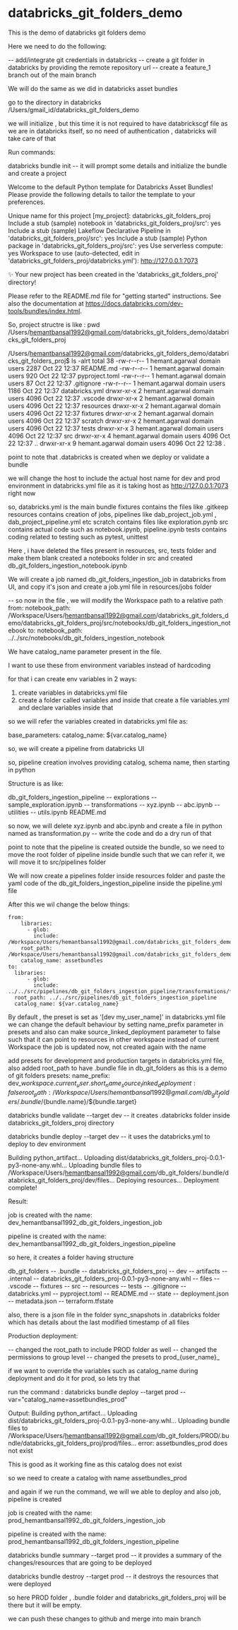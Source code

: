 # databricks_git_folders_demo

This is the demo of databricks git folders demo

Here we need to do the following:

--  add/integrate git credentials in databricks
--  create a git folder in databricks by providing the remote repository url
--  create a feature_1 branch out of the main branch

We will do the same as we did in databricks asset bundles

go to the directory in databricks
/Users/gmail_id/databricks_git_folders_demo

we will initialize , but this time it is not required to have databrickscgf file as we are in databricks itself, so no need of authentication , databricks will take care of that

Run commands:

databricks bundle init
-- it will prompt some details and initialize the bundle and create a project

Welcome to the default Python template for Databricks Asset Bundles!
Please provide the following details to tailor the template to your preferences.

Unique name for this project [my_project]: databricks_git_folders_proj
Include a stub (sample) notebook in 'databricks_git_folders_proj/src': yes
Include a stub (sample) Lakeflow Declarative Pipeline in 'databricks_git_folders_proj/src': yes
Include a stub (sample) Python package in 'databricks_git_folders_proj/src': yes
Use serverless compute: yes
Workspace to use (auto-detected, edit in 'databricks_git_folders_proj/databricks.yml'): http://127.0.0.1:7073

✨ Your new project has been created in the 'databricks_git_folders_proj' directory!

Please refer to the README.md file for "getting started" instructions.
See also the documentation at https://docs.databricks.com/dev-tools/bundles/index.html.

So, project structre is like :
pwd
/Users/hemantbansal1992@gmail.com/databricks_git_folders_demo/databricks_git_folders_proj

/Users/hemantbansal1992@gmail.com/databricks_git_folders_demo/databricks_git_folders_proj$ ls -alrt
total 38
-rw-r--r-- 1 hemant.agarwal domain users 2287 Oct 22 12:37 README.md
-rw-r--r-- 1 hemant.agarwal domain users  920 Oct 22 12:37 pyproject.toml
-rw-r--r-- 1 hemant.agarwal domain users   87 Oct 22 12:37 .gitignore
-rw-r--r-- 1 hemant.agarwal domain users 1186 Oct 22 12:37 databricks.yml
drwxr-xr-x 2 hemant.agarwal domain users 4096 Oct 22 12:37 .vscode
drwxr-xr-x 2 hemant.agarwal domain users 4096 Oct 22 12:37 resources
drwxr-xr-x 2 hemant.agarwal domain users 4096 Oct 22 12:37 fixtures
drwxr-xr-x 2 hemant.agarwal domain users 4096 Oct 22 12:37 scratch
drwxr-xr-x 2 hemant.agarwal domain users 4096 Oct 22 12:37 tests
drwxr-xr-x 3 hemant.agarwal domain users 4096 Oct 22 12:37 src
drwxr-xr-x 4 hemant.agarwal domain users 4096 Oct 22 12:37 ..
drwxr-xr-x 9 hemant.agarwal domain users 4096 Oct 22 12:38 .

point to note that .databricks is created when we deploy or validate a bundle

we will change the host to include the actual host name for dev and prod environment in databricks.yml file as it is taking host as http://127.0.0.1:7073 right now

so, databricks.yml is the main bundle
fixtures contains the files like .gitkeep
resources contains creation of jobs, pipelines like dab_project_job.yml , dab_project_pipeline.yml etc
scratch contains files like exploration.pynb
src contains actual code such as notebook.ipynb, pipeline.ipynb
tests contains coding related to testing such as pytest, unittest

Here , i have deleted the files present in resources, src, tests folder and make them blank
created a notebooks folder in src and created db_git_folders_ingestion_notebook.ipynb


We will create a job named db_git_folders_ingestion_job in databricks from UI, and copy it's json and create a job.yml file in resources/jobs folder

-- so now in the file , we will modify the Workspace path to a relative path
    from:
        notebook_path: /Workspace/Users/hemantbansal1992@gmail.com/databricks_git_folders_demo/databricks_git_folders_proj/src/notebooks/db_git_folders_ingestion_notebook
    to:
        notebook_path: ../../src/notebooks/db_git_folders_ingestion_notebook

We have catalog_name parameter present in the file.

I want to use these from environment variables instead of hardcoding

for that i can create env variables in 2 ways:
  1)  create variables in databricks.yml file
  2)  create a folder called variables and inside that create a file variables.yml and declare variables inside that

so we will refer the variables created in databricks.yml file as:

  base_parameters:
    catalog_name: ${var.catalog_name}

so, we will create a pipeline from databricks UI

so, pipeline creation involves providing catalog, schema name, then starting in python

Structure is as like:

db_git_folders_ingestion_pipeline
    --  explorations
        --  sample_exploration.ipynb
    --  transformations
        --  xyz.ipynb
        --  abc.ipynb
    --  utilities
        --  utils.ipynb
    README.md

so now, we will delete xyz.ipynb and abc.ipynb and create a file in python named as transformation.py
--  write the code and do a dry run of that

point to note that the pipeline is created outside the bundle, so we need to move the root folder of pipeline inside bundle such that we can refer it, we will move it to src/pipelines folder

We will now create a pipelines folder inside resources folder and paste the yaml code of the db_git_folders_ingestion_pipeline inside the pipeline.yml file


After this we wil change the below things:

    from:
        libraries: 
          - glob:
            include: /Workspace/Users/hemantbansal1992@gmail.com/databricks_git_folders_demo/databricks_git_folders_proj/src/pipelines/db_git_folders_ingestion_pipeline/transformations/**
        root_path: /Workspace/Users/hemantbansal1992@gmail.com/databricks_git_folders_demo/databricks_git_folders_proj/src/pipelines/db_git_folders_ingestion_pipeline
        catalog_name: assetbundles
    to:
      libraries: 
          - glob:
            include: ../../src/pipelines/db_git_folders_ingestion_pipeline/transformations/**
      root_path: ../../src/pipelines/db_git_folders_ingestion_pipeline
      catalog_name: ${var.catalog_name}

By default , the preset is set as '[dev my_user_name]' in databricks.yml file
we can change the default behaviour by setting name_prefix parameter in presets
and also can make source_linked_deployment parameter to false such that it can point to resources in other workspace instead of current Workspace
the job is updated now, not created again with the name

add presets for development and production targets in databricks.yml file, also added root_path to have .bundle file in db_git_folders as this is a demo of git folders
    presets:
      name_prefix:  dev_${workspace.current_user.short_name}_
      source_linked_deployment: false
    root_path: /Workspace/Users/hemantbansal1992@gmail.com/db_git_folders/.bundle/${bundle.name}/${bundle.target}


databricks bundle validate --target dev
--  it creates .databricks folder inside databricks_git_folders_proj directory

databricks bundle deploy --target dev
-- it uses the databricks.yml to deploy to dev environment

Building python_artifact...
Uploading dist/databricks_git_folders_proj-0.0.1-py3-none-any.whl...
Uploading bundle files to /Workspace/Users/hemantbansal1992@gmail.com/db_git_folders/.bundle/databricks_git_folders_proj/dev/files...
Deploying resources...
Deployment complete!

Result:

job is created with the name:
  dev_hemantbansal1992_db_git_folders_ingestion_job

pipeline is created with the name:
  dev_hemantbansal1992_db_git_folders_ingestion_pipeline

so here, it creates a folder having structure

db_git_folders
    --  .bundle
        --  databricks_git_folders_proj
            -- dev
                -- artifacts
                    -- .internal
                        -- databricks_git_folders_proj-0.0.1-py3-none-any.whl
                -- files
                    -- .vscode
                    --  fixtures
                    --  src
                    --  resources
                    --  tests
                    --  .gitignore
                    --  databricks.yml
                    --  pyproject.toml
                    --  README.md
                --  state
                    --  deployment.json
                    --  metadata.json
                    --  terraform.tfstate

also, there is a json file in the folder sync_snapshots in .databricks folder which has details about the last modified timestamp of all files


Production deployment:

--  changed the root_path to include PROD folder as well
--  changed the permissions to group level
--  changed the presets to prod_{user_name}_

if we want to override the variables such as catalog_name during deployment and do it for prod, so lets try that

run the command :
databricks bundle deploy --target prod --var="catalog_name=assetbundles_prod"

Output:
Building python_artifact...
Uploading dist/databricks_git_folders_proj-0.0.1-py3-none-any.whl...
Uploading bundle files to /Workspace/Users/hemantbansal1992@gmail.com/db_git_folders/PROD/.bundle/databricks_git_folders_proj/prod/files...
error: assetbundles_prod does not exist

This is good as it working fine as this catalog does not exist

so we need to create a catalog with name assetbundles_prod

and again if we run the command, we will we able to deploy and also job, pipeline is created


job is created with the name:
  prod_hemantbansal1992_db_git_folders_ingestion_job

pipeline is created with the name:
  prod_hemantbansal1992_db_git_folders_ingestion_pipeline
  


databricks bundle summary --target prod
-- it provides a summary of the changes/resources that are going to be deployed

databricks bundle destroy --target prod
-- it destroys the resources that were deployed

so here PROD folder , .bundle folder and databricks_git_folders_proj will be there but it will be empty.

we can push these changes to github and merge into main branch
